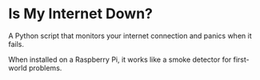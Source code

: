 # Is My Internet Down?
A Python script that monitors your internet connection and panics when it fails.

When installed on a Raspberry Pi, it works like a smoke detector for first-world problems.

